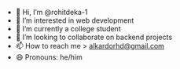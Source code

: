 - 👋 Hi, I’m @rohitdeka-1
- 👀 I’m interested in web development 
- 🌱 I’m currently a college student
- 💞️ I’m looking to collaborate on backend projects 
- 📫 How to reach me > alkardorhd@gmail.com
- 😄 Pronouns: he/him


<!---
rohitdeka-1/rohitdeka-1 is a ✨ special ✨ repository because its `README.md` (this file) appears on your GitHub profile.
You can click the Preview link to take a look at your changes.
--->
